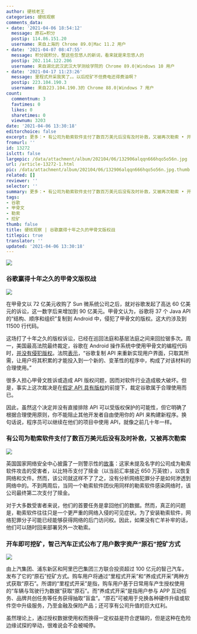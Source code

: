 ```yaml
---
author: 硬核老王
categories: 硬核观察
comments_data:
- date: '2021-04-06 18:54:12'
  message: 原石=积分
  postip: 114.86.151.20
  username: 来自上海的 Chrome 89.0|Mac 11.2 用户
- date: '2021-04-07 08:47:55'
  message: 积分就积分，整这些忽悠人的新词，看来就是来忽悠人的
  postip: 202.114.122.206
  username: 来自湖北武汉武汉大学测绘学院的 Chrome 89.0|Windows 10 用户
- date: '2021-04-17 11:23:26'
  message: 里程式开采我笑了。。以后挖矿不但费电还得费油啊？
  postip: 223.104.190.3
  username: 来自223.104.190.3的 Chrome 88.0|Windows 7 用户
count:
  commentnum: 3
  favtimes: 0
  likes: 0
  sharetimes: 0
  viewnum: 3203
date: '2021-04-06 13:30:18'
editorchoice: false
excerpt: 更多：• 有公司为勒索软件支付了数百万美元后没有及时补救，又被再次勒索 • 开车即可挖矿，智己汽车正式公布了用户数字资产“原石”挖矿方式
fromurl: ''
id: 13272
islctt: false
largepic: /data/attachment/album/202104/06/132906alqqn666hqo5o56n.jpg
url: /article-13272-1.html
pic: /data/attachment/album/202104/06/132906alqqn666hqo5o56n.jpg.thumb.jpg
related: []
reviewer: ''
selector: ''
summary: 更多：• 有公司为勒索软件支付了数百万美元后没有及时补救，又被再次勒索 • 开车即可挖矿，智己汽车正式公布了用户数字资产“原石”挖矿方式
tags:
- 谷歌
- 甲骨文
- 勒索
- 挖矿
thumb: false
title: 硬核观察 | 谷歌赢得十年之久的甲骨文版权战
titlepic: true
translator: ''
updated: '2021-04-06 13:30:18'
---
```


![](/data/attachment/album/202104/06/132906alqqn666hqo5o56n.jpg)


### 谷歌赢得十年之久的甲骨文版权战


![](/data/attachment/album/202104/06/132919xynh3n6udzpy39qm.jpg)


在甲骨文以 72 亿美元收购了 Sun 微系统公司之后，就对谷歌发起了高达 60 亿美元的诉讼，这一数字后来增加到 90 亿美元。甲骨文认为，谷歌将 37 个 Java API 的“结构、顺序和组织”复制到 Android 中，侵犯了甲骨文的版权。这大约涉及到 11500 行代码。


这场打了十年之久的版权诉讼，已经在巡回法庭和基层法庭之间来回拉锯多次。周一，美国最高法院最终裁定，谷歌在 Android 操作系统中使用甲骨文的编程代码时，[并没有侵犯版权](https://www.bloomberg.com/news/articles/2021-04-05/supreme-court-overturns-oracle-s-copyright-win-over-google)。法院[表示](https://www.zdnet.com/article/google-beats-oracle-in-biggest-programming-copyright-supreme-court-case-ever/)，“谷歌复制 API 来重新实现用户界面，只取其所需，让用户将其积累的才能投入到一个新的、变革性的程序中，构成了对该材料的合理使用。”


很多人担心甲骨文胜诉或造成 API 版权问题，因而对软件行业造成极大破坏。但是，事实上这次裁决是在[假定 API 具有版权](https://www.zdnet.com/article/google-beats-oracle-in-biggest-programming-copyright-supreme-court-case-ever/)的前提下，裁定谷歌属于合理使用而已。


因此，虽然这个决定并没有直接排除 API 可以受版权保护的可能性，但它明确了根据合理使用原则，你不能阻止其他开发者自由使用你的 API 来构建新程序。换句话说，程序员可以继续在他们的项目中使用 API，就像之前几十年一样。


### 有公司为勒索软件支付了数百万美元后没有及时补救，又被再次勒索


![](/data/attachment/album/202104/06/132938b2pzvketek8e9zzy.jpg)


英国国家网络安全中心披露了一则警示性的[故事](https://www.ncsc.gov.uk/blog-post/rise-of-ransomware)：这家未提及名字的公司成为勒索软件攻击的受害者，以比特币支付了赎金（以当前汇率接近 650 万英镑），以恢复网络和文件。然而，该公司就这样不了了之，没有分析网络犯罪分子是如何渗透到网络中的。不到两周后，当同一个勒索软件团伙用同样的勒索软件感染网络时，该公司最终第二次支付了赎金。


对于大多数受害者来说，他们的首要任务是拿回他们的数据。然而，真正的问题是，勒索软件往往只是一个更严重的网络入侵的可见症状。为了安装勒索软件，网络犯罪分子可能已经能够获得网络的后门访问权。因此，如果没有亡羊补牢的话，他们可以随时回来部署另外一次勒索。


### 开车即可挖矿，智己汽车正式公布了用户数字资产“原石”挖矿方式


![](/data/attachment/album/202104/06/133003kfzjrcyfmdp0fjif.jpg)


由上汽集团、浦东新区和阿里巴巴集团三方联合投资超过 100 亿元的智己汽车，发布了它的“原石”挖矿方式。购车用户将通过“里程式开采”和“养成式开采”两种方式获取“原石”。所谓的“里程式开采”是指，购车用户基于日常用车产生授权使用的“车辆与驾驶行为数据”获取“原石”。而“养成式开采”是指用户参与 APP 互动任务、品牌共创任务等任务获得抽取“盲盒”。“原石”可被用于兑换各种硬件升级或软件空中升级服务，乃至金融及保险产品；还可享有公司升值的巨大红利。


虽然理论上，通过授权数据使用权而换得一定权益是符合逻辑的，但是这种在危险边缘试探的举动，很难说会不会被喊停。